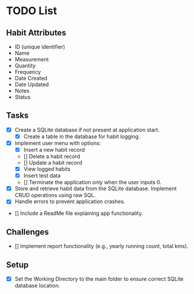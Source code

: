 ﻿# TODO List

## Habit Attributes
- ID (unique identifier)
- Name
- Measurement
- Quantity
- Frequency
- Date Created
- Date Updated
- Notes
- Status

## Tasks
- [x] Create a SQLite database if not present at application start.
    - [x] Create a table in the database for habit logging.
- [x] Implement user menu with options:
    - [x] Insert a new habit record
    - [] Delete a habit record
    - [] Update a habit record
    - [x] View logged habits
    - [x] Insert test data
    - [] Terminate the application only when the user inputs 0.
- [x] Store and retrieve habit data from the SQLite database. Implement CRUD operations using raw SQL.
- [x] Handle errors to prevent application crashes.
- [] Include a ReadMe file explaining app functionality.

## Challenges
- [] Implement report functionality (e.g., yearly running count, total kms).

## Setup
- [x] Set the Working Directory to the main folder to ensure correct SQLite database location.
